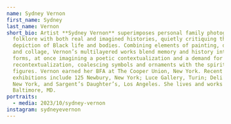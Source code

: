 ```yaml
---
name: Sydney Vernon
first_name: Sydney
last_name: Vernon
short_bio: Artist **Sydney Vernon** superimposes personal family photographs and
  folklore with both real and imagined histories, quietly critiquing the global
  depiction of Black life and bodies. Combining elements of painting, drawing,
  and collage, Vernon’s multilayered works blend memory and history into new
  forms, at once imagining a poetic contextualization and a demand for
  recontextualization, coalescing symbols and ornaments with the spirit of her
  figures. Vernon earned her BFA at The Cooper Union, New York. Recent
  exhibitions include 125 Newbury, New York; Luce Gallery, Turin; Deli Gallery,
  New York, and Sargent’s Daughter’s, Los Angeles. She lives and works in
  Baltimore, MD.
portraits:
  - media: 2023/10/sydney-vernon
instagram: sydneyevernon
---
```

